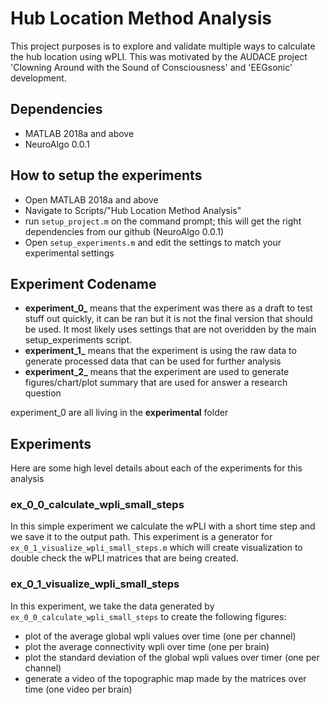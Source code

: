 # Hub Location Method Analysis
This project purposes is to explore and validate multiple ways to calculate the hub location using wPLI. This was motivated by the AUDACE project 'Clowning Around with the Sound of Consciousness' and 'EEGsonic' development.

## Dependencies
- MATLAB 2018a and above
- NeuroAlgo 0.0.1

## How to setup the experiments
- Open MATLAB 2018a and above
- Navigate to Scripts/"Hub Location Method Analysis"
- run `setup_project.m` on the command prompt; this will get the right dependencies from our github (NeuroAlgo 0.0.1)
- Open `setup_experiments.m` and edit the settings to match your experimental settings

## Experiment Codename
- **experiment_0_** means that the experiment was there as a draft to test stuff out quickly, it can be ran but it is not the final version that should be used. It most likely uses settings that are not overidden by the main setup_experiments script.
- **experiment_1_** means that the experiment is using the raw data to generate processed data that can be used for further analysis
- **experiment_2_** means that the experiment are used to generate figures/chart/plot summary that are used for answer a research question

experiment_0 are all living in the **experimental** folder

## Experiments
Here are some high level details about each of the experiments for this analysis

### ex_0_0_calculate_wpli_small_steps
In this simple experiment we calculate the wPLI with a short time step and we save it to the output path. This experiment is a generator for `ex_0_1_visualize_wpli_small_steps.m` which will create visualization to double check the wPLI matrices that are being created.

### ex_0_1_visualize_wpli_small_steps
In this experiment, we take the data generated by `ex_0_0_calculate_wpli_small_steps` to create the following figures:
- plot of the average global wpli values over time (one per channel)
- plot the average connectivity wpli over time (one per brain)
- plot the standard deviation of the global wpli values over timer (one per channel)
- generate a video of the topographic map made by the matrices over time (one video per brain)
